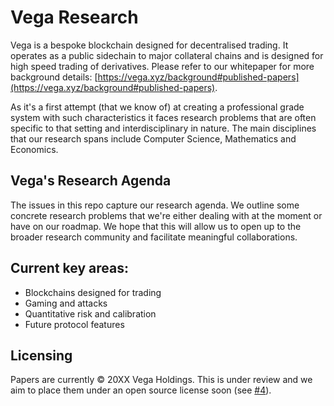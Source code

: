 # Vega Research

Vega is a bespoke blockchain designed for decentralised trading. It operates as a public sidechain to major collateral chains and is designed for high speed trading of derivatives. Please refer to our whitepaper for more background details: [https://vega.xyz/background#published-papers](https://vega.xyz/background#published-papers).

As it's a first attempt (that we know of) at creating a professional grade system with such characteristics it faces research problems that are often specific to that setting and interdisciplinary in nature. The main disciplines that our research spans include Computer Science, Mathematics and Economics. 

## Vega's Research Agenda

The issues in this repo capture our research agenda. We outline some concrete research problems that we're either dealing with at the moment or have on our roadmap. We hope that this will allow us to open up to the broader research community and facilitate meaningful collaborations.

## Current key areas:

- Blockchains designed for trading
- Gaming and attacks
- Quantitative risk and calibration
- Future protocol features

## Licensing

Papers are currently &copy; 20XX Vega Holdings. This is under review and we aim to place them under an open source license soon (see [#4](https://github.com/vegaprotocol/research/issues/7)).
